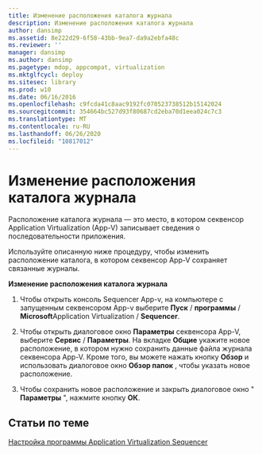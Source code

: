 ```yaml
---
title: Изменение расположения каталога журнала
description: Изменение расположения каталога журнала
author: dansimp
ms.assetid: 8e222d29-6f58-43bb-9ea7-da9a2ebfa48c
ms.reviewer: ''
manager: dansimp
ms.author: dansimp
ms.pagetype: mdop, appcompat, virtualization
ms.mktglfcycl: deploy
ms.sitesec: library
ms.prod: w10
ms.date: 06/16/2016
ms.openlocfilehash: c9fcda41c8aac9192fc070523738512b15142024
ms.sourcegitcommit: 354664bc527d93f80687cd2eba70d1eea024c7c3
ms.translationtype: MT
ms.contentlocale: ru-RU
ms.lasthandoff: 06/26/2020
ms.locfileid: "10817012"
---
```

# Изменение расположения каталога журнала


Расположение каталога журнала — это место, в котором секвенсор Application Virtualization (App-V) записывает сведения о последовательности приложения.

Используйте описанную ниже процедуру, чтобы изменить расположение каталога, в котором секвенсор App-V сохраняет связанные журналы.

**Изменение расположения каталога журнала**

1.  Чтобы открыть консоль Sequencer App-v, на компьютере с запущенным секвенсором App-v выберите **Пуск**  /  **программы**  /  **Microsoft**Application Virtualization  /  **Sequencer**.

2.  Чтобы открыть диалоговое окно **Параметры** секвенсора App-V, выберите **Сервис**  /  **Параметры**. На вкладке **Общие** укажите новое расположение, в котором нужно сохранить данные файла журнала секвенсора App-V. Кроме того, вы можете нажать кнопку **Обзор** и использовать диалоговое окно **Обзор папок** , чтобы указать новое расположение.

3.  Чтобы сохранить новое расположение и закрыть диалоговое окно " **Параметры** ", нажмите кнопку **ОК**.

## Статьи по теме


[Настройка программы Application Virtualization Sequencer](configuring-the-application-virtualization-sequencer.md)

 

 





